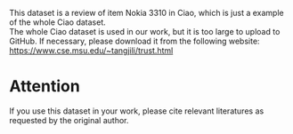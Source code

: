 This dataset is a review of item Nokia 3310 in Ciao, which is just a example of the whole Ciao dataset.  
The whole Ciao dataset is used in our work, but it is too large to upload to GitHub. If necessary, please download it from the following website:  
https://www.cse.msu.edu/~tangjili/trust.html 
# Attention
If you use this dataset in your work, please cite relevant literatures as requested by the original author.
